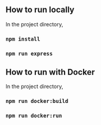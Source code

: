## How to run locally
In the project directory,
### `npm install`
### `npm run express`

## How to run with Docker
In the project directory,
### `npm run docker:build`
### `npm run docker:run`

